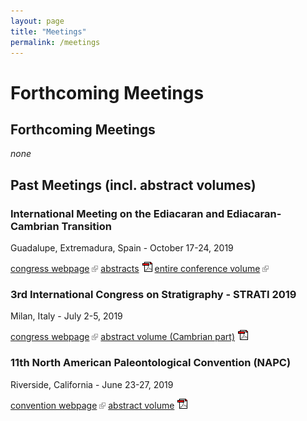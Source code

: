 ```yaml
---
layout: page
title: "Meetings"
permalink: /meetings
---
```


# Forthcoming Meetings


## Forthcoming Meetings
*none*


## Past Meetings (incl. abstract volumes)

### International Meeting on the Ediacaran and Ediacaran-Cambrian Transition
Guadalupe, Extremadura, Spain - October 17-24, 2019  

[congress webpage](http://www.geoparquevilluercas.es/imect2019/) ![](images/icon-ext.gif) [abstracts](http://www.palaeontology.geo.uu.se/ISCS/IMECT2019%20abstracts.pdf) ![](images/icon-pdf.gif) [entire conference volume](https://doi.org/10.3989/egeol.16728) ![](images/icon-ext.gif)


### 3rd International Congress on Stratigraphy - STRATI 2019
Milan, Italy - July 2-5, 2019  

[congress webpage](http://www.strati2019.it/) ![](images/icon-ext.gif) [abstract volume (Cambrian part)](http://www.palaeontology.geo.uu.se/ISCS/ICS3%20%28strati2019%29,%202019%20-%20abstract%20volume.pdf) ![](images/icon-pdf.gif)

### 11th North American Paleontological Convention (NAPC)
Riverside, California - June 23-27, 2019  

[convention webpage](http://www.napc2019.ucr.edu/) ![](images/icon-ext.gif) [abstract volume](http://www.palaeontology.geo.uu.se/ISCS/NAPC11,%202019%20-%20abstract%20volume.pdf) ![](images/icon-pdf.gif)
